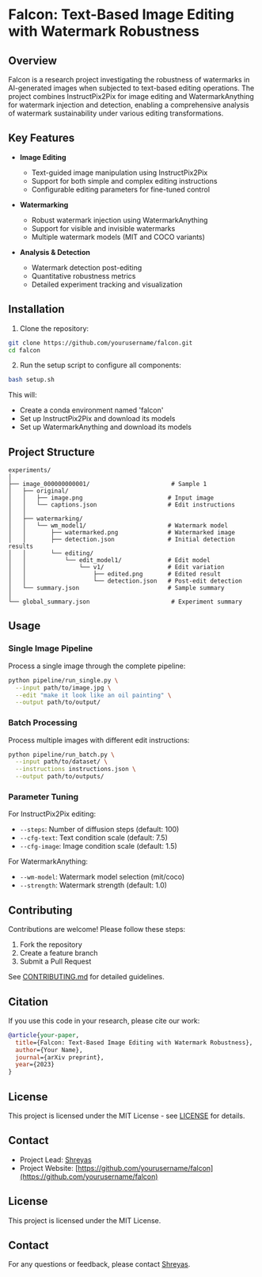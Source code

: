 # Falcon: Text-Based Image Editing with Watermark Robustness

## Overview

Falcon is a research project investigating the robustness of watermarks in AI-generated images when subjected to text-based editing operations. The project combines InstructPix2Pix for image editing and WatermarkAnything for watermark injection and detection, enabling a comprehensive analysis of watermark sustainability under various editing transformations.

## Key Features

- **Image Editing**
  - Text-guided image manipulation using InstructPix2Pix
  - Support for both simple and complex editing instructions
  - Configurable editing parameters for fine-tuned control

- **Watermarking**
  - Robust watermark injection using WatermarkAnything
  - Support for visible and invisible watermarks
  - Multiple watermark models (MIT and COCO variants)

- **Analysis & Detection**
  - Watermark detection post-editing
  - Quantitative robustness metrics
  - Detailed experiment tracking and visualization

## Installation

1. Clone the repository:
```bash
git clone https://github.com/yourusername/falcon.git
cd falcon
```

2. Run the setup script to configure all components:
```bash
bash setup.sh
```

This will:
- Create a conda environment named 'falcon'
- Set up InstructPix2Pix and download its models
- Set up WatermarkAnything and download its models

## Project Structure

```
experiments/
│
├── image_000000000001/                       # Sample 1
│   ├── original/
│   │   ├── image.png                        # Input image
│   │   └── captions.json                    # Edit instructions
│   │
│   ├── watermarking/
│   │   └── wm_model1/                       # Watermark model
│   │       ├── watermarked.png              # Watermarked image
│   │       ├── detection.json               # Initial detection results
│   │       └── editing/
│   │           └── edit_model1/             # Edit model
│   │               └── v1/                  # Edit variation
│   │                   ├── edited.png       # Edited result
│   │                   └── detection.json   # Post-edit detection
│   └── summary.json                         # Sample summary
│
└── global_summary.json                       # Experiment summary
```

## Usage

### Single Image Pipeline

Process a single image through the complete pipeline:

```bash
python pipeline/run_single.py \
  --input path/to/image.jpg \
  --edit "make it look like an oil painting" \
  --output path/to/output/
```

### Batch Processing

Process multiple images with different edit instructions:

```bash
python pipeline/run_batch.py \
  --input path/to/dataset/ \
  --instructions instructions.json \
  --output path/to/outputs/
```

### Parameter Tuning

For InstructPix2Pix editing:
- `--steps`: Number of diffusion steps (default: 100)
- `--cfg-text`: Text condition scale (default: 7.5)
- `--cfg-image`: Image condition scale (default: 1.5)

For WatermarkAnything:
- `--wm-model`: Watermark model selection (mit/coco)
- `--strength`: Watermark strength (default: 1.0)

## Contributing

Contributions are welcome! Please follow these steps:

1. Fork the repository
2. Create a feature branch
3. Submit a Pull Request

See [CONTRIBUTING.md](CONTRIBUTING.md) for detailed guidelines.

## Citation

If you use this code in your research, please cite our work:

```bibtex
@article{your-paper,
  title={Falcon: Text-Based Image Editing with Watermark Robustness},
  author={Your Name},
  journal={arXiv preprint},
  year={2023}
}
```

## License

This project is licensed under the MIT License - see [LICENSE](LICENSE) for details.

## Contact

- Project Lead: [Shreyas](mailto:shreyasrd31@gmail.com)
- Project Website: [https://github.com/yourusername/falcon](https://github.com/yourusername/falcon)
## License

This project is licensed under the MIT License.

## Contact

For any questions or feedback, please contact [Shreyas](mailto:shreyasrd31@gmail.com).
